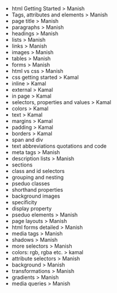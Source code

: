 * html Getting Started > Manish 
* Tags, attributes and elements > Manish 
* page title > Manish 
* paragraphs > Manish 
* headings > Manish 
* lists > Manish 
* links > Manish 
* images > Manish 
* tables > Manish 
* forms > Manish 
* html vs css > Manish 
* css getting started > Kamal
* inline > Kamal
* external > Kamal
* in page > Kamal
* selectors, properties and values > Kamal
* colors > Kamal
* text > Kamal
* margins > Kamal
* padding > Kamal
* borders > Kamal
* span and div
* text abbreviations quotations and code
* meta tags  > Manish
* description lists > Manish
* sections 
* class and id selectors
* grouping and nesting
* pseduo classes
* shorthand properties
* background images
* specificity
* display property
* pseduo elements > Manish
* page layouts > Manish
* html forms detailed > Manish
* media tags > Manish
* shadows  > Manish
* more selectors  > Manish
* colors: rgb, rgba etc. > kamal
* attribute selectors  > Manish
* background > Manish
* transformations > Manish
* gradients > Manish
* media queries > Manish
